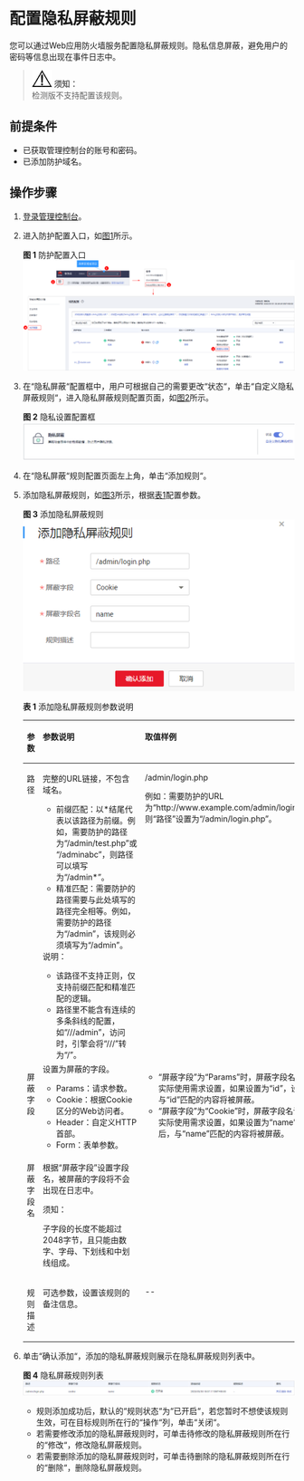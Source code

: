 # 配置隐私屏蔽规则<a name="waf_01_0017"></a>

您可以通过Web应用防火墙服务配置隐私屏蔽规则。隐私信息屏蔽，避免用户的密码等信息出现在事件日志中。

>![](public_sys-resources/icon-notice.gif) **须知：**   
>检测版不支持配置该规则。  

## 前提条件<a name="section2256777914731"></a>

-   已获取管理控制台的账号和密码。
-   已添加防护域名。

## 操作步骤<a name="section121983568447"></a>

1.  [登录管理控制台](https://console.huaweicloud.com/?locale=zh-cn)。
2.  进入防护配置入口，如[图1](#waf_01_0008_fig089771664710)所示。

    **图 1**  防护配置入口<a name="waf_01_0008_fig089771664710"></a>  
    ![](figures/防护配置入口.png "防护配置入口")

3.  在“隐私屏蔽“配置框中，用户可根据自己的需要更改“状态“，单击“自定义隐私屏蔽规则“，进入隐私屏蔽规则配置页面，如[图2](#fig163378412590)所示。

    **图 2**  隐私设置配置框<a name="fig163378412590"></a>  
    ![](figures/隐私设置配置框.png "隐私设置配置框")

4.  在“隐私屏蔽“规则配置页面左上角，单击“添加规则“。
5.  添加隐私屏蔽规则，如[图3](#fig49385421125519)所示，根据[表1](#table4696626918715)配置参数。

    **图 3**  添加隐私屏蔽规则<a name="fig49385421125519"></a>  
    ![](figures/添加隐私屏蔽规则.png "添加隐私屏蔽规则")

    **表 1**  添加隐私屏蔽规则参数说明

    <a name="table4696626918715"></a>
    <table><thead align="left"><tr id="row151760118715"><th class="cellrowborder" valign="top" width="15.85%" id="mcps1.2.4.1.1"><p id="p3258956818715"><a name="p3258956818715"></a><a name="p3258956818715"></a>参数</p>
    </th>
    <th class="cellrowborder" valign="top" width="52.2%" id="mcps1.2.4.1.2"><p id="p2250934518715"><a name="p2250934518715"></a><a name="p2250934518715"></a>参数说明</p>
    </th>
    <th class="cellrowborder" valign="top" width="31.95%" id="mcps1.2.4.1.3"><p id="p2986065181135"><a name="p2986065181135"></a><a name="p2986065181135"></a>取值样例</p>
    </th>
    </tr>
    </thead>
    <tbody><tr id="row125751318715"><td class="cellrowborder" valign="top" width="15.85%" headers="mcps1.2.4.1.1 "><p id="p3474973518715"><a name="p3474973518715"></a><a name="p3474973518715"></a>路径</p>
    </td>
    <td class="cellrowborder" valign="top" width="52.2%" headers="mcps1.2.4.1.2 "><p id="p6326519018715"><a name="p6326519018715"></a><a name="p6326519018715"></a>完整的URL链接，不包含域名。</p>
    <a name="ul1515617591337"></a><a name="ul1515617591337"></a><ul id="ul1515617591337"><li>前缀匹配：以*结尾代表以该路径为前缀。例如，需要防护的路径为<span class="parmvalue" id="parmvalue1111962015414"><a name="parmvalue1111962015414"></a><a name="parmvalue1111962015414"></a>“/admin/test.php”</span>或 <span class="parmvalue" id="parmvalue5307927143"><a name="parmvalue5307927143"></a><a name="parmvalue5307927143"></a>“/adminabc”</span>，则路径可以填写为<span class="parmvalue" id="parmvalue12617113514412"><a name="parmvalue12617113514412"></a><a name="parmvalue12617113514412"></a>“/admin*”</span>。</li><li>精准匹配：需要防护的路径需要与此处填写的路径完全相等。例如，需要防护的路径为<span class="parmvalue" id="parmvalue1032614581447"><a name="parmvalue1032614581447"></a><a name="parmvalue1032614581447"></a>“/admin”</span>，该规则必须填写为<span class="parmvalue" id="parmvalue71301461752"><a name="parmvalue71301461752"></a><a name="parmvalue71301461752"></a>“/admin”</span>。</li></ul>
    <div class="note" id="note86025529534"><a name="note86025529534"></a><a name="note86025529534"></a><span class="notetitle"> 说明： </span><div class="notebody"><a name="ul20707155819344"></a><a name="ul20707155819344"></a><ul id="ul20707155819344"><li>该路径不支持正则，仅支持前缀匹配和精准匹配的逻辑。</li><li>路径里不能含有连续的多条斜线的配置，如<span class="parmvalue" id="parmvalue15660135573716"><a name="parmvalue15660135573716"></a><a name="parmvalue15660135573716"></a>“///admin”</span>，访问时，引擎会将<span class="parmvalue" id="parmvalue3913154823813"><a name="parmvalue3913154823813"></a><a name="parmvalue3913154823813"></a>“///”</span>转为<span class="parmvalue" id="parmvalue147935113816"><a name="parmvalue147935113816"></a><a name="parmvalue147935113816"></a>“/”</span>。</li></ul>
    </div></div>
    </td>
    <td class="cellrowborder" valign="top" width="31.95%" headers="mcps1.2.4.1.3 "><p id="p40544725181135"><a name="p40544725181135"></a><a name="p40544725181135"></a>/admin/login.php</p>
    <p id="p11951173761619"><a name="p11951173761619"></a><a name="p11951173761619"></a>例如：需要防护的URL为<span class="filepath" id="filepath1627493212383"><a name="filepath1627493212383"></a><a name="filepath1627493212383"></a>“http://www.example.com/admin/login.php”</span>，则<span class="parmname" id="parmname1696171533914"><a name="parmname1696171533914"></a><a name="parmname1696171533914"></a>“路径”</span>设置为<span class="parmvalue" id="parmvalue987542396"><a name="parmvalue987542396"></a><a name="parmvalue987542396"></a>“/admin/login.php”</span>。</p>
    </td>
    </tr>
    <tr id="row12212154685910"><td class="cellrowborder" valign="top" width="15.85%" headers="mcps1.2.4.1.1 "><p id="p182121546175911"><a name="p182121546175911"></a><a name="p182121546175911"></a>屏蔽字段</p>
    </td>
    <td class="cellrowborder" valign="top" width="52.2%" headers="mcps1.2.4.1.2 "><div class="p" id="p4124255145815"><a name="p4124255145815"></a><a name="p4124255145815"></a>设置为屏蔽的字段。<a name="ul16778520183811"></a><a name="ul16778520183811"></a><ul id="ul16778520183811"><li>Params：请求参数。</li><li>Cookie：根据Cookie区分的Web访问者。</li><li>Header：自定义HTTP首部。</li><li>Form：表单参数。</li></ul>
    </div>
    </td>
    <td class="cellrowborder" rowspan="2" valign="top" width="31.95%" headers="mcps1.2.4.1.3 "><a name="ul3574205795514"></a><a name="ul3574205795514"></a><ul id="ul3574205795514"><li><span class="parmname" id="parmname347615344611"><a name="parmname347615344611"></a><a name="parmname347615344611"></a>“屏蔽字段”</span>为<span class="parmvalue" id="parmvalue191644588462"><a name="parmvalue191644588462"></a><a name="parmvalue191644588462"></a>“Params”</span>时，屏蔽字段名请根据实际使用需求设置，如果设置为<span class="parmvalue" id="parmvalue614875355212"><a name="parmvalue614875355212"></a><a name="parmvalue614875355212"></a>“id”</span>，设置后，与<span class="parmvalue" id="parmvalue391318483536"><a name="parmvalue391318483536"></a><a name="parmvalue391318483536"></a>“id”</span>匹配的内容将被屏蔽。</li><li><span class="parmname" id="parmname1211562414477"><a name="parmname1211562414477"></a><a name="parmname1211562414477"></a>“屏蔽字段”</span>为<span class="parmvalue" id="parmvalue1974611410473"><a name="parmvalue1974611410473"></a><a name="parmvalue1974611410473"></a>“Cookie”</span>时，屏蔽字段名请根据实际使用需求设置，如果设置为<span class="parmvalue" id="parmvalue154461254105418"><a name="parmvalue154461254105418"></a><a name="parmvalue154461254105418"></a>“name”</span>，设置后，与<span class="parmvalue" id="parmvalue1444655415411"><a name="parmvalue1444655415411"></a><a name="parmvalue1444655415411"></a>“name”</span>匹配的内容将被屏蔽。</li></ul>
    </td>
    </tr>
    <tr id="row3251580618715"><td class="cellrowborder" valign="top" headers="mcps1.2.4.1.1 "><p id="p1653459218715"><a name="p1653459218715"></a><a name="p1653459218715"></a>屏蔽字段名</p>
    </td>
    <td class="cellrowborder" valign="top" headers="mcps1.2.4.1.2 "><p id="p12165125012131"><a name="p12165125012131"></a><a name="p12165125012131"></a>根据<span class="parmname" id="parmname676617391720"><a name="parmname676617391720"></a><a name="parmname676617391720"></a>“屏蔽字段”</span>设置字段名，被屏蔽的字段将不会出现在日志中。</p>
    <div class="notice" id="note106664883710"><a name="note106664883710"></a><a name="note106664883710"></a><span class="noticetitle"> 须知： </span><div class="noticebody"><p id="waf_01_0010_p954031113102"><a name="waf_01_0010_p954031113102"></a><a name="waf_01_0010_p954031113102"></a>子字段的长度不能超过2048字节，且只能由数字、字母、下划线和中划线组成。</p>
    </div></div>
    </td>
    </tr>
    <tr id="row997355282"><td class="cellrowborder" valign="top" width="15.85%" headers="mcps1.2.4.1.1 "><p id="p89731054819"><a name="p89731054819"></a><a name="p89731054819"></a>规则描述</p>
    </td>
    <td class="cellrowborder" valign="top" width="52.2%" headers="mcps1.2.4.1.2 "><p id="p19734511815"><a name="p19734511815"></a><a name="p19734511815"></a>可选参数，设置该规则的备注信息。</p>
    </td>
    <td class="cellrowborder" valign="top" width="31.95%" headers="mcps1.2.4.1.3 "><p id="p397311519818"><a name="p397311519818"></a><a name="p397311519818"></a>--</p>
    </td>
    </tr>
    </tbody>
    </table>

6.  单击“确认添加“，添加的隐私屏蔽规则展示在隐私屏蔽规则列表中。

    **图 4**  隐私屏蔽规则列表<a name="fig1817193012261"></a>  
    ![](figures/隐私屏蔽规则列表.png "隐私屏蔽规则列表")

    -   规则添加成功后，默认的“规则状态“为“已开启“，若您暂时不想使该规则生效，可在目标规则所在行的“操作“列，单击“关闭“。
    -   若需要修改添加的隐私屏蔽规则时，可单击待修改的隐私屏蔽规则所在行的“修改“，修改隐私屏蔽规则。
    -   若需要删除添加的隐私屏蔽规则时，可单击待删除的隐私屏蔽规则所在行的“删除“，删除隐私屏蔽规则。


